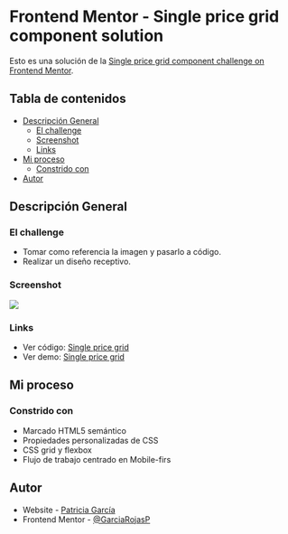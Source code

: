 # Frontend Mentor - Single price grid component solution

Esto es una solución de la [Single price grid component challenge on Frontend Mentor](https://www.frontendmentor.io/challenges/single-price-grid-component-5ce41129d0ff452fec5abbbc).

## Tabla de contenidos

- [Descripción General](#descripción-general)
  - [El challenge](#el-challenge)
  - [Screenshot](#screenshot)
  - [Links](#links)
- [Mi proceso](#my-proceso)
  - [Constrido con](#constrido-con)
- [Autor](#autor)

## Descripción General

### El challenge

- Tomar como referencia la imagen y pasarlo a código.
- Realizar un diseño receptivo.

### Screenshot

![](https://github.com/GarciaRojasP/single-price-grid/assets/119550417/806d84c0-f784-4ac0-b929-196b63a792a9)

### Links

- Ver código: [Single price grid](https://github.com/GarciaRojasP/single-price-grid)
- Ver demo: [Single price grid](https://single-price-grid-khaki.vercel.app/)

## Mi proceso

### Constrido con

- Marcado HTML5 semántico
- Propiedades personalizadas de CSS
- CSS grid y flexbox
- Flujo de trabajo centrado en Mobile-firs

## Autor

- Website - [Patricia García](https://patricia-garcia.vercel.app/)
- Frontend Mentor - [@GarciaRojasP](https://www.frontendmentor.io/profile/GarciaRojasP)


